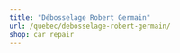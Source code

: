 ```yaml
---
title: "Débosselage Robert Germain"
url: /quebec/debosselage-robert-germain/
shop: car repair
---
```

